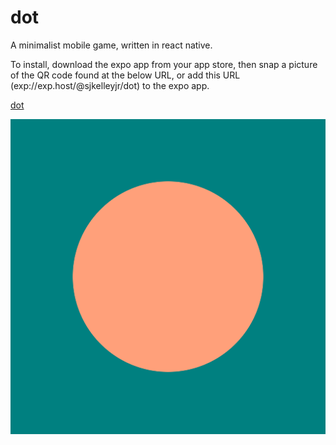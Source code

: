 # dot
A minimalist mobile game, written in react native.

To install, download the expo app from your app store, then snap a picture of the QR code found at the below URL, or add this URL (exp://exp.host/@sjkelleyjr/dot) to the expo app.


[dot](https://expo.io/@sjkelleyjr/dot)

<center>

![dot-logo](./dot_logo.png)

</center>


